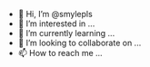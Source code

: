 - 👋 Hi, I’m @smylepls
- 👀 I’m interested in ...
- 🌱 I’m currently learning ...
- 💞️ I’m looking to collaborate on ...
- 📫 How to reach me ...

<!---
smylepls/smylepls is a ✨ special ✨ repository because its `README.md` (this file) appears on your GitHub profile.
You can click the Preview link to take a look at your changes.
--->
